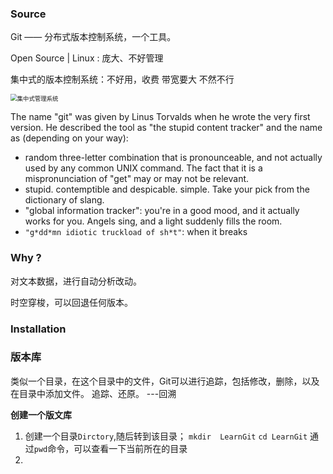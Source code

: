 ### Source

Git —— 分布式版本控制系统，一个工具。

Open Source | Linux  : 庞大、不好管理

集中式的版本控制系统：不好用，收费  带宽要大 不然不行

<img src="C:\Users\admin\Desktop\Sync\LearnGit\images\image-20230315194915999.png" alt="集中式管理系统" style="zoom:67%;" />

The name "git" was given by Linus Torvalds when he wrote the very first version. He described the tool as "the stupid content tracker" 
and the name as (depending on your way): 

  - random three-letter combination that is pronounceable, and not actually used by any common UNIX command.  The fact that it is a mispronunciation of "get" may or may not be relevant. 
  - stupid. contemptible and despicable. simple. Take your pick from the dictionary of slang. 
  - "global information tracker": you're in a good mood, and it actually works for you. Angels sing, and a light suddenly fills the room. 
  - `"g*dd*mn idiotic truckload of sh*t"`: when it breaks 

### Why ?

对文本数据，进行自动分析改动。

时空穿梭，可以回退任何版本。

### Installation

### 版本库

类似一个目录，在这个目录中的文件，Git可以进行追踪，包括修改，删除，以及在目录中添加文件。 追踪、还原。 ---回溯

**创建一个版文库**

1. 创建一个目录`Dirctory`,随后转到该目录；
   `mkdir  LearnGit`
   `cd LearnGit`
   通过`pwd`命令，可以查看一下当前所在的目录
2. 

